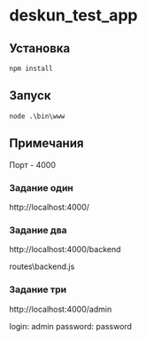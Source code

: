 # deskun_test_app


## Установка

`npm install`

## Запуск

`node .\bin\www`

## Примечания

Порт - 4000

### Задание один

http://localhost:4000/

### Задание два

http://localhost:4000/backend

routes\backend.js

### Задание три

http://localhost:4000/admin


login: admin
password: password
